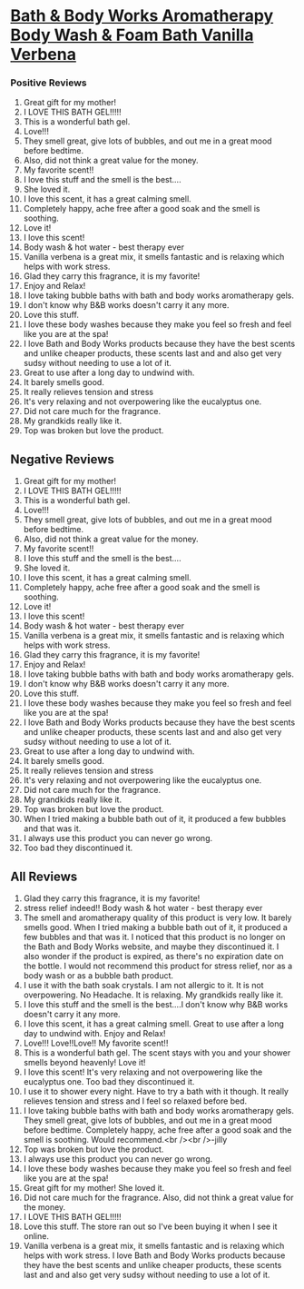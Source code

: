 # [Bath &amp; Body Works Aromatherapy Body Wash &amp; Foam Bath Vanilla Verbena](https://products.checkmycream.com/products/Bath-and-Body-Works-Aromatherapy-Body-Wash-and-Foam-Bath-Vanilla-Verbena.html)

### Positive Reviews

<ol>
      <li>Great gift for my mother!  </li>
      <li>I LOVE THIS BATH GEL!!!!!</li>
      <li>This is a wonderful bath gel.  </li>
      <li>Love!!!</li>
      <li>They smell great, give lots of bubbles, and out me in a great mood before bedtime.</li>
      <li>Also, did not think a great value for the money.</li>
      <li>My favorite scent!!</li>
      <li>I love this stuff and the smell is the best....</li>
      <li>She loved it.</li>
      <li>I love this scent, it has a great calming smell.</li>
      <li>Completely happy, ache free after a good soak and the smell is soothing.</li>
      <li>Love it!</li>
      <li>I love this scent!</li>
      <li>Body wash &amp; hot water - best therapy ever</li>
      <li>Vanilla verbena is a great mix, it smells fantastic and is relaxing which helps with work stress.</li>
      <li>Glad they carry this fragrance, it is my favorite!</li>
      <li>Enjoy and Relax!</li>
      <li>I love taking bubble baths with bath and body works aromatherapy gels.</li>
      <li>I don&#x27;t know why B&amp;B works doesn&#x27;t carry it any more.</li>
      <li>Love this stuff.  </li>
      <li>I love these body washes because they make you feel so fresh and feel like you are at the spa!</li>
      <li>I love Bath and Body Works products because they have the best scents and unlike cheaper products, these scents last and and also get very sudsy without needing to use a lot of it.</li>
      <li>Great to use after a long day to undwind with.</li>
      <li>It barely smells good.</li>
      <li>It really relieves tension and stress</li>
      <li>It&#x27;s very relaxing and not overpowering like the eucalyptus one.</li>
      <li>Did not care much for the fragrance.  </li>
      <li>My grandkids really like it.</li>
      <li>Top was broken but love the product.</li>
</ol>


<h2>Negative Reviews</h2>
<ol>
<li> Great gift for my mother!  </li>
<li> I LOVE THIS BATH GEL!!!!!</li>
<li> This is a wonderful bath gel.  </li>
<li> Love!!!</li>
<li> They smell great, give lots of bubbles, and out me in a great mood before bedtime.</li>
<li> Also, did not think a great value for the money.</li>
<li> My favorite scent!!</li>
<li> I love this stuff and the smell is the best....</li>
<li> She loved it.</li>
<li> I love this scent, it has a great calming smell.</li>
<li> Completely happy, ache free after a good soak and the smell is soothing.</li>
<li> Love it!</li>
<li> I love this scent!</li>
<li> Body wash &amp; hot water - best therapy ever</li>
<li> Vanilla verbena is a great mix, it smells fantastic and is relaxing which helps with work stress.</li>
<li> Glad they carry this fragrance, it is my favorite!</li>
<li> Enjoy and Relax!</li>
<li> I love taking bubble baths with bath and body works aromatherapy gels.</li>
<li> I don&#x27;t know why B&amp;B works doesn&#x27;t carry it any more.</li>
<li> Love this stuff.  </li>
<li> I love these body washes because they make you feel so fresh and feel like you are at the spa!</li>
<li> I love Bath and Body Works products because they have the best scents and unlike cheaper products, these scents last and and also get very sudsy without needing to use a lot of it.</li>
<li> Great to use after a long day to undwind with.</li>
<li> It barely smells good.</li>
<li> It really relieves tension and stress</li>
<li> It&#x27;s very relaxing and not overpowering like the eucalyptus one.</li>
<li> Did not care much for the fragrance.  </li>
<li> My grandkids really like it.</li>
<li> Top was broken but love the product.</li>
<li> When I tried making a bubble bath out of it, it produced a few bubbles and that was it.</li>
<li> I always use this product you can never go wrong.</li>
<li> Too bad they discontinued it.</li>
</ol>

<h2>All Reviews</h2>

<ol>
    <li> Glad they carry this fragrance, it is my favorite!</li>
    <li> stress relief indeed!!  Body wash &amp; hot water - best therapy ever</li>
    <li> The smell and aromatherapy quality of this product is very low. It barely smells good. When I tried making a bubble bath out of it, it produced a few bubbles and that was it. I noticed that this product is no longer on the Bath and Body Works website, and maybe they discontinued it. I also wonder if the product is expired, as there&#x27;s no expiration date on the bottle. I would not recommend this product for stress relief, nor as a body wash or as a bubble bath product.</li>
    <li> I use it with the bath soak crystals.  I am not allergic to it.  It is not overpowering.  No Headache.  It is relaxing.  My grandkids really like it.</li>
    <li> I love this stuff and the smell is the best....I don&#x27;t know why B&amp;B works doesn&#x27;t carry it any more.</li>
    <li> I love this scent, it has a great calming smell. Great to use after a long day to undwind with. Enjoy and Relax!</li>
    <li> Love!!! Love!!Love!! My favorite scent!!</li>
    <li> This is a wonderful bath gel.  The scent stays with you and your shower smells beyond heavenly!  Love it!</li>
    <li> I love this scent! It&#x27;s very relaxing and not overpowering like the eucalyptus one. Too bad they discontinued it.</li>
    <li> I use it to shower every night. Have to try a bath with it though. It really relieves tension and stress and I feel so relaxed before bed.</li>
    <li> I love taking bubble baths with bath and body works aromatherapy gels. They smell great, give lots of bubbles, and out me in a great mood before bedtime. Completely happy, ache free after a good soak and the smell is soothing. Would recommend.&lt;br /&gt;&lt;br /&gt;-jilly</li>
    <li> Top was broken but love the product.</li>
    <li> I always use this product you can never go wrong.</li>
    <li> I love these body washes because they make you feel so fresh and feel like you are at the spa!</li>
    <li> Great gift for my mother!  She loved it.</li>
    <li> Did not care much for the fragrance.  Also, did not think a great value for the money.</li>
    <li> I LOVE THIS BATH GEL!!!!!</li>
    <li> Love this stuff.  The store ran out so I&#x27;ve been buying it when I see it online.</li>
    <li> Vanilla verbena is a great mix, it smells fantastic and is relaxing which helps with work stress. I love Bath and Body Works products because they have the best scents and unlike cheaper products, these scents last and and also get very sudsy without needing to use a lot of it.</li>
</ol>




